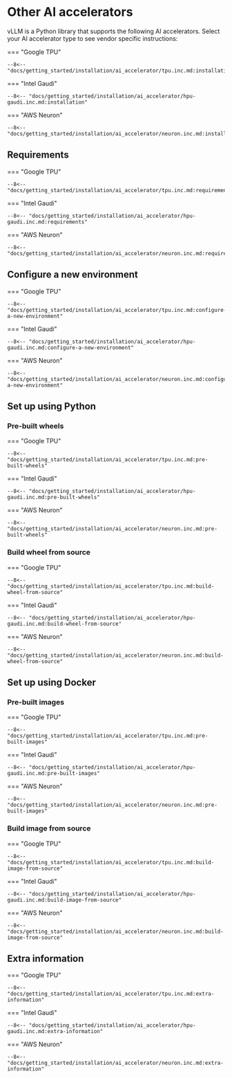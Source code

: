 # Other AI accelerators

vLLM is a Python library that supports the following AI accelerators. Select your AI accelerator type to see vendor specific instructions:

=== "Google TPU"
        
    --8<-- "docs/getting_started/installation/ai_accelerator/tpu.inc.md:installation"
                

=== "Intel Gaudi"
    
    --8<-- "docs/getting_started/installation/ai_accelerator/hpu-gaudi.inc.md:installation"
                

=== "AWS Neuron"
    
    --8<-- "docs/getting_started/installation/ai_accelerator/neuron.inc.md:installation"
                

## Requirements

=== "Google TPU"
    
    --8<-- "docs/getting_started/installation/ai_accelerator/tpu.inc.md:requirements"
                

=== "Intel Gaudi"
    
    --8<-- "docs/getting_started/installation/ai_accelerator/hpu-gaudi.inc.md:requirements"
                

=== "AWS Neuron"
    
    --8<-- "docs/getting_started/installation/ai_accelerator/neuron.inc.md:requirements"
                

## Configure a new environment

=== "Google TPU"
    
    --8<-- "docs/getting_started/installation/ai_accelerator/tpu.inc.md:configure-a-new-environment"
                

=== "Intel Gaudi"
    
    --8<-- "docs/getting_started/installation/ai_accelerator/hpu-gaudi.inc.md:configure-a-new-environment"
                

=== "AWS Neuron"
    
    --8<-- "docs/getting_started/installation/ai_accelerator/neuron.inc.md:configure-a-new-environment"
                

## Set up using Python

### Pre-built wheels

=== "Google TPU"
    
    --8<-- "docs/getting_started/installation/ai_accelerator/tpu.inc.md:pre-built-wheels"
                

=== "Intel Gaudi"
    
    --8<-- "docs/getting_started/installation/ai_accelerator/hpu-gaudi.inc.md:pre-built-wheels"
                

=== "AWS Neuron"
    
    --8<-- "docs/getting_started/installation/ai_accelerator/neuron.inc.md:pre-built-wheels"
                

### Build wheel from source

=== "Google TPU"
    
    --8<-- "docs/getting_started/installation/ai_accelerator/tpu.inc.md:build-wheel-from-source"
                

=== "Intel Gaudi"
    
    --8<-- "docs/getting_started/installation/ai_accelerator/hpu-gaudi.inc.md:build-wheel-from-source"
                

=== "AWS Neuron"
    
    --8<-- "docs/getting_started/installation/ai_accelerator/neuron.inc.md:build-wheel-from-source"
                

## Set up using Docker

### Pre-built images

=== "Google TPU"
    
    --8<-- "docs/getting_started/installation/ai_accelerator/tpu.inc.md:pre-built-images"
                

=== "Intel Gaudi"
    
    --8<-- "docs/getting_started/installation/ai_accelerator/hpu-gaudi.inc.md:pre-built-images"
                

=== "AWS Neuron"
    
    --8<-- "docs/getting_started/installation/ai_accelerator/neuron.inc.md:pre-built-images"
                

### Build image from source

=== "Google TPU"
    
    --8<-- "docs/getting_started/installation/ai_accelerator/tpu.inc.md:build-image-from-source"
                

=== "Intel Gaudi"
    
    --8<-- "docs/getting_started/installation/ai_accelerator/hpu-gaudi.inc.md:build-image-from-source"
                

=== "AWS Neuron"
    
    --8<-- "docs/getting_started/installation/ai_accelerator/neuron.inc.md:build-image-from-source"
                

## Extra information

=== "Google TPU"
    
    --8<-- "docs/getting_started/installation/ai_accelerator/tpu.inc.md:extra-information"
            

=== "Intel Gaudi"
    
    --8<-- "docs/getting_started/installation/ai_accelerator/hpu-gaudi.inc.md:extra-information"
            

=== "AWS Neuron"
    
    --8<-- "docs/getting_started/installation/ai_accelerator/neuron.inc.md:extra-information"
            

